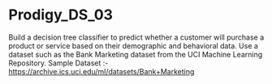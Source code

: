 # Prodigy_DS_03
Build a decision tree classifier to predict whether a customer will purchase a product or service based on their demographic and behavioral data. Use a dataset such as the Bank Marketing dataset from the UCI Machine Learning Repository. Sample Dataset :- https://archive.ics.uci.edu/ml/datasets/Bank+Marketing
